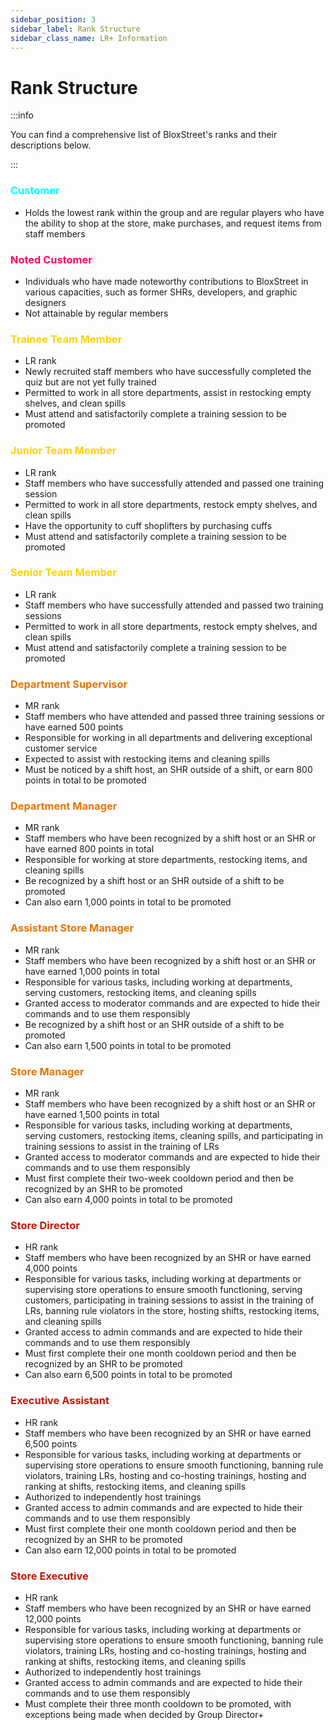 ```yaml
---
sidebar_position: 3
sidebar_label: Rank Structure
sidebar_class_name: LR+ Information
---
```


# Rank Structure

:::info

You can find a comprehensive list of BloxStreet's ranks and their descriptions below.

:::

### <font color="#00FFFF">Customer</font>
- Holds the lowest rank within the group and are regular players who have the ability to shop at the store, make purchases, and request items from staff members

### <font color="#ff0066">Noted Customer</font>


- Individuals who have made noteworthy contributions to BloxStreet in various capacities, such as former SHRs, developers, and graphic designers
- Not attainable by regular members

### <font color="#FFD300">Trainee Team Member</font>
- LR rank
- Newly recruited staff members who have successfully completed the quiz but are not yet fully trained
- Permitted to work in all store departments, assist in restocking empty shelves, and clean spills
- Must attend and satisfactorily complete a training session to be promoted

### <font color="#FFD300">Junior Team Member</font>
- LR rank
- Staff members who have successfully attended and passed one training session
- Permitted to work in all store departments, restock empty shelves, and clean spills
- Have the opportunity to cuff shoplifters by purchasing cuffs
- Must attend and satisfactorily complete a training session to be promoted

### <font color="#FFD300">Senior Team Member</font>
- LR rank
- Staff members who have successfully attended and passed two training sessions
- Permitted to work in all store departments, restock empty shelves, and clean spills
- Must attend and satisfactorily complete a training session to be promoted

### <font color="#E27602">Department Supervisor</font> 
- MR rank
- Staff members who have attended and passed three training sessions or have earned 500 points
- Responsible for working in all departments and delivering exceptional customer service
- Expected to assist with restocking items and cleaning spills
- Must be noticed by a shift host, an SHR outside of a shift, or earn 800 points in total to be promoted

### <font color="#E27602">Department Manager</font> 
- MR rank
- Staff members who have been recognized by a shift host or an SHR or have earned 800 points in total
- Responsible for working at store departments, restocking items, and cleaning spills
- Be recognized by a shift host or an SHR outside of a shift to be promoted
- Can also earn 1,000 points in total to be promoted

### <font color="#E27602">Assistant Store Manager</font> 
- MR rank
- Staff members who have been recognized by a shift host or an SHR or have earned 1,000 points in total
- Responsible for various tasks, including working at departments, serving customers, restocking items, and cleaning spills
- Granted access to moderator commands and are expected to hide their commands and to use them responsibly
- Be recognized by a shift host or an SHR outside of a shift to be promoted
- Can also earn 1,500 points in total to be promoted

### <font color="#E27602">Store Manager</font> 
- MR rank
- Staff members who have been recognized by a shift host or an SHR or have earned 1,500 points in total
- Responsible for various tasks, including working at departments, serving customers, restocking items, cleaning spills, and participating in training sessions to assist in the training of LRs
- Granted access to moderator commands and are expected to hide their commands and to use them responsibly
- Must first complete their two-week cooldown period and then be recognized by an SHR to be promoted
- Can also earn 4,000 points in total to be promoted

### <font color="#C21807">Store Director</font> 


- HR rank
- Staff members who have been recognized by an SHR or have earned 4,000 points
- Responsible for various tasks, including working at departments or supervising store operations to ensure smooth functioning, serving customers, participating in training sessions to assist in the training of LRs, banning rule violators in the store, hosting shifts, restocking items, and cleaning spills
- Granted access to admin commands and are expected to hide their commands and to use them responsibly
- Must first complete their one month cooldown period and then be recognized by an SHR to be promoted
- Can also earn 6,500 points in total to be promoted

### <font color="#C21807">Executive Assistant</font> 

- HR rank
- Staff members who have been recognized by an SHR or have earned 6,500 points
- Responsible for various tasks, including working at departments or supervising store operations to ensure smooth functioning, banning rule violators, training LRs, hosting and co-hosting trainings, hosting and ranking at shifts, restocking items, and cleaning spills
- Authorized to independently host trainings
- Granted access to admin commands and are expected to hide their commands and to use them responsibly
- Must first complete their one month cooldown period and then be recognized by an SHR to be promoted
- Can also earn 12,000 points in total to be promoted

### <font color="#C21807">Store Executive</font> 


- HR rank
- Staff members who have been recognized by an SHR or have earned 12,000 points
- Responsible for various tasks, including working at departments or supervising store operations to ensure smooth functioning, banning rule violators, training LRs, hosting and co-hosting trainings, hosting and ranking at shifts, restocking items, and cleaning spills
- Authorized to independently host trainings
- Granted access to admin commands and are expected to hide their commands and to use them responsibly
- Must complete their three month cooldown to be promoted, with exceptions being made when decided by Group Director+
